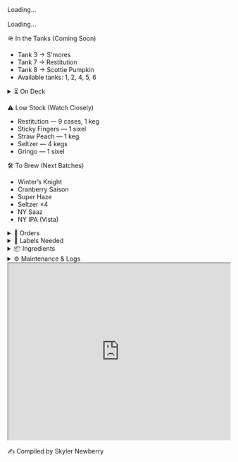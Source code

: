 <div id="upstairs-table">Loading…</div>
<div id="downstairs-table" style="margin-top:1rem;">Loading…</div>

<script>
  const CSV_URL = "https://docs.google.com/spreadsheets/d/e/2PACX-1vTn3XrnFcps7_xm4HBCDfHCss0DB0Wwd5DRlXGxvE4hk9Nc_Hw8-6HuB6LS7p09BlOP44FhL_ByR1kQ/pub?output=csv";

  // Tiny CSV parser (handles quoted commas)
  function parseCSV(text) {
    const out = []; let row = [], field = "", q = false;
    for (let i=0; i<text.length; i++) {
      const c = text[i], n = text[i+1];
      if (q) {
        if (c === '"' && n === '"') { field += '"'; i++; }
        else if (c === '"') { q = false; }
        else field += c;
      } else {
        if (c === '"') q = true;
        else if (c === ',') { row.push(field); field = ""; }
        else if (c === '\n' || c === '\r') {
          if (c === '\r' && n === '\n') i++;
          row.push(field); field = "";
          if (row.some(v => (v||"").trim() !== "")) out.push(row);
          row = [];
        } else field += c;
      }
    }
    if (field.length || row.length) { row.push(field); out.push(row); }
    return out;
  }

  function buildTable(rows) {
    let html = '<table class="beer-table"><thead><tr>' +
               '<th>Tap</th><th>Beer + Status</th><th>1/2 bbl</th><th>1/6 bbl</th>' +
               '</tr></thead><tbody>';
    for (const r of rows) {
      const tap   = r.tap ?? "";
      const beer  = r.beer ?? "";
      const stat  = r.status ?? "";
      const half  = r.half ?? "";
      const sixth = r.sixth ?? "";
      const notes = r.notes ?? "";
      html += `<tr>
        <td>${tap}</td>
        <td><strong>${beer}</strong>${stat ? " — " + stat : ""}${notes ? `<div style="color:#555;font-style:italic">${notes}</div>` : ""}</td>
        <td>${half}</td>
        <td>${sixth}</td>
      </tr>`;
    }
    html += '</tbody></table>';
    return html;
  }

  async function render() {
    const res = await fetch(CSV_URL, { cache: "no-cache" });
    const rows = parseCSV(await res.text());
    const header = rows[0].map(h => (h||"").trim().toLowerCase());
    const data = rows.slice(1).map(r => ({
      location: r[header.indexOf("location")] || "",
      tap:      r[header.indexOf("tap")] || "",
      beer:     r[header.indexOf("beer")] || "",
      status:   r[header.indexOf("status")] || "",
      half:     r[header.indexOf("1/2 bbl")] || "",
      sixth:    r[header.indexOf("1/6 bbl")] || "",
      notes:    r[header.indexOf("notes")] || "",
    })).filter(x => Object.values(x).some(v => (v||"").trim() !== ""));

    const upstairs   = data.filter(x => x.location.toLowerCase().includes("up"));
    const downstairs = data.filter(x => x.location.toLowerCase().includes("down"));

    document.getElementById("upstairs-table").innerHTML  =
      upstairs.length ? buildTable(upstairs) : "<em>No Upstairs rows.</em>";
    document.getElementById("downstairs-table").innerHTML =
      downstairs.length ? buildTable(downstairs) : "<em>No Downstairs rows.</em>";
  }

  render();
  // setInterval(render, 10 * 60 * 1000); // optional auto-refresh
</script>

🪖 In the Tanks (Coming Soon)

- Tank 3 → S'mores
- Tank 7 → Restitution
- Tank 8 → Scottie Pumpkin
- Available tanks: 1, 2, 4, 5, 6


<details>
  <summary>⏳ On Deck</summary>

- She’s a Peach (7)
- Road Soda (2 sixels)
- 99 Problems (3)
- Mole Stout (3)
- Cider (4 sixels)
- Juicy Haze (2 sixels)
- My Boy Blue (4)
- Jacks (2)
- Founders Sept (7)
- Hindsight (1 sixel)
- Founders Oct (7)

</details>


⚠️ Low Stock (Watch Closely)

- Restitution — 9 cases, 1 keg
- Sticky Fingers — 1 sixel
- Straw Peach — 1 keg
- Seltzer — 4 kegs
- Gringo — 1 sixel


🛠 To Brew (Next Batches)

- Winter’s Knight
- Cranberry Saison
- Super Haze
- Seltzer ×4
- NY Saaz
- NY IPA (Vista)


<details>
  <summary>📄 Orders</summary>

- Eagle (10/03): Restitution — 16 kegs, 12 sixels

</details>


<details>
  <summary>🧻 Labels Needed</summary>

- **Upcoming Brews**
  - Winter’s Knight
  - Super Haze
- **Inventory**
  - Boston South Irish Stout
  - S’mores
  - New West Coast
  - Founders Sept
  - Cherry Pineapple Sour

</details>


<details>
  <summary>📦 Ingredients</summary>

**Needed**
- Galaxy — 44 lbs
- Amarillo — 44 lbs

<details>
  <summary>🌿 Hops On Hand</summary>

**A–C**
- Amarillo — (5 lbs)
- Azacca — (33 lbs)
- Centennial — (221 lbs)
- Chinook — (5 lbs)
- Citra — (80 lbs)

**D–N**
- El Dorado — (27 lbs)
- Mandarina — (5 lbs)
- Nugget — (27 lbs)
- NY Chinook — (11 lbs)

**S–Z**
- Saaz — (11 lbs)
- Simcoe — (33 lbs)
- Vallestia — (38 lbs)
- Warrior — (5 lbs)
- Zeus — (33 lbs)
- 32 DE 2021 — (11 lbs)

</details>

</details>


<details>
  <summary>⚙️ Maintenance & Logs</summary>

### ❄️ Glycol Chiller Log
| Date       | Event |
|------------|-------|
| 2025-09-01 | Chiller off → glycol very low, topped off with glycol + water, restarted. |
| 2025-05-27 | New set of fuses received, waiting to install (pump bypassed). |

### 🔥 Kettle Log
| Date       | Event |
|------------|-------|
| 2025-09-22 | Accidentally left boils on → burn tops. Second brew proceeding. Investigating with caustic + acid cycle. |

### 🧊 Big Cooler Log
| Date       | Event |
|------------|-------|
| 2025-10-02 | Temp check — 40°F (normal). |

</details>


<iframe 
  src="https://docs.google.com/spreadsheets/d/e/2PACX-1vTn3XrnFcps7_xm4HBCDfHCss0DB0Wwd5DRlXGxvE4hk9Nc_Hw8-6HuB6LS7p09BlOP44FhL_ByR1kQ/pubhtml?widget=true&amp;headers=false" 
  width="100%" 
  height="400">
</iframe>

✍️ Compiled by Skyler Newberry

